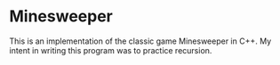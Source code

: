 # Minesweeper
This is an implementation of the classic game Minesweeper in C++. My intent in writing this program was to practice recursion.
